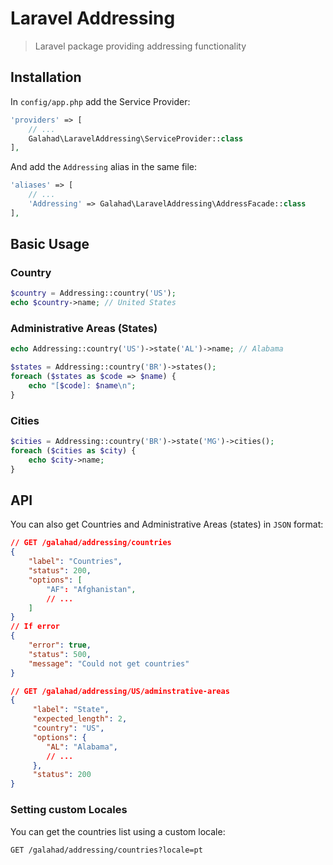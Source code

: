 # Laravel Addressing

> Laravel package providing addressing functionality

## Installation

In `config/app.php` add the Service Provider:

```php
'providers' => [
    // ... 
    Galahad\LaravelAddressing\ServiceProvider::class
],
```

And add the `Addressing` alias in the same file:

```php
'aliases' => [
    // ...
    'Addressing' => Galahad\LaravelAddressing\AddressFacade::class
],
```

## Basic Usage

### Country

```php
$country = Addressing::country('US');
echo $country->name; // United States
```

### Administrative Areas (States)

```php
echo Addressing::country('US')->state('AL')->name; // Alabama
```

```php
$states = Addressing::country('BR')->states();
foreach ($states as $code => $name) {
    echo "[$code]: $name\n";
}
```

### Cities

```php
$cities = Addressing::country('BR')->state('MG')->cities();
foreach ($cities as $city) {
    echo $city->name;
}
```

## API

You can also get Countries and Administrative Areas (states) in `JSON` format:

```json
// GET /galahad/addressing/countries
{
    "label": "Countries",
    "status": 200,
    "options": [
        "AF": "Afghanistan",
        // ...
    ]
}
// If error
{
    "error": true,
    "status": 500,
    "message": "Could not get countries"
}

// GET /galahad/addressing/US/adminstrative-areas
{
     "label": "State",
     "expected_length": 2,
     "country": "US",
     "options": {
        "AL": "Alabama",
        // ...
     },
     "status": 200
}
```

### Setting custom Locales

You can get the countries list using a custom locale:

```
GET /galahad/addressing/countries?locale=pt
```
